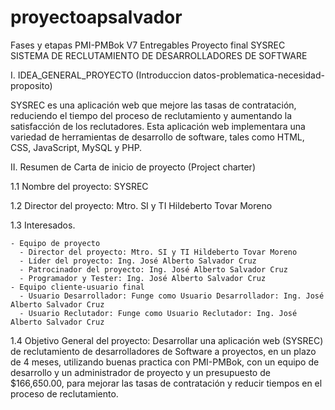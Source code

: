 # proyectoapsalvador
Fases y etapas PMI-PMBok V7 Entregables Proyecto final SYSREC SISTEMA DE RECLUTAMIENTO DE DESARROLLADORES DE SOFTWARE

I. IDEA_GENERAL_PROYECTO (Introduccion datos-problematica-necesidad-proposito)
  
  SYSREC es una aplicación web que mejore las tasas de contratación, reduciendo el tiempo del proceso de reclutamiento y aumentando la satisfacción de los 
  reclutadores. Esta aplicación web implementara una variedad de herramientas de desarrollo de software, tales como HTML, CSS, JavaScript, MySQL y PHP.

II. Resumen de Carta de inicio de proyecto (Project charter)

  1.1 Nombre del proyecto: SYSREC
  
  1.2 Director del proyecto: Mtro. SI y TI Hildeberto Tovar Moreno
  
  1.3 Interesados.
  
    - Equipo de proyecto
      - Director del proyecto: Mtro. SI y TI Hildeberto Tovar Moreno
      - Líder del proyecto: Ing. José Alberto Salvador Cruz
      - Patrocinador del proyecto: Ing. José Alberto Salvador Cruz
      - Programador y Tester: Ing. José Alberto Salvador Cruz
    - Equipo cliente-usuario final
      - Usuario Desarrollador: Funge como Usuario Desarrollador: Ing. José Alberto Salvador Cruz
      - Usuario Reclutador: Funge como Usuario Reclutador: Ing. José Alberto Salvador Cruz
      
  1.4 Objetivo General del proyecto: Desarrollar una aplicación web (SYSREC) de reclutamiento de desarrolladores de Software a proyectos, en un 
  plazo de 4 meses, utilizando buenas practica con PMI-PMBok, con un equipo de desarrollo y un administrador de proyecto y un presupuesto de $166,650.00, 
  para mejorar las tasas de contratación y reducir tiempos en el proceso de reclutamiento.
  
    
